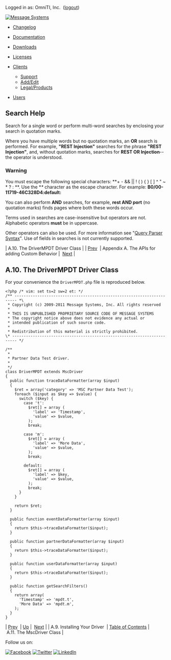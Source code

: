 Logged in as: OmniTI, Inc.  ([logout](https://support.messagesystems.com/logout.php))

[![Message Systems](https://support.messagesystems.com/images/ms-white205.png)](https://support.messagesystems.com/start.php) 

*   [Changelog](https://support.messagesystems.com/start.php?show=changelog)
*   [Documentation](https://support.messagesystems.com/docs/)
*   [Downloads](https://support.messagesystems.com/start.php)

*   [Licenses](https://support.messagesystems.com/license_summary.php)
*   <a href="">Clients</a>
    *   [Support](https://support.messagesystems.com/cs.php)
    *   [Add/Edit](https://support.messagesystems.com/edit_client.php)
    *   [Legal/Products](https://support.messagesystems.com/edit_products.php)
*   [Users](https://support.messagesystems.com/edit_customer.php)

## Search Help

Search for a single word or perform multi-word searches by enclosing your search in quotation marks.

Where you have multiple words but no quotation marks, an **OR** search is performed. For example, **"REST Injection"** searches for the phrase **"REST Injection"**, and, without quotation marks, searches for **REST OR Injection**--the operator is understood.

### Warning

You must escape the following special characters: **+ - && || ! ( ) { } [ ] ^ " ~ * ? : \**. Use the **\** character as the escape character. For example: **B0/00-11719-46C328D4\:default\:**

You can also perform **AND** searches, for example, **rest AND port** (no quotation marks) finds pages where both these words occur.

Terms used in searches are case-insensitive but operators are not. Alphabetic operators **must** be in uppercase.

Other operators can also be used. For more information see "[Query Parser Syntax](https://lucene.apache.org/core/old_versioned_docs/versions/3_0_0/queryparsersyntax.html)". Use of fields in searches is not currently supported.

| A.10. The DriverMPDT Driver Class |
| [Prev](msc.custom.behavior.installation.php)  | Appendix A. The APIs for adding Custom Behavior |  [Next](msc.custom.behavior.mscdriver.php) |

## A.10. The DriverMPDT Driver Class

For your convenience the `DriverMPDT.php` file is reproduced below.

```
<?php /* vim: set ts=2 sw=2 et: */
/** ----------------------------------------------------------------------- *\
 * Copyright (c) 2009-2011 Message Systems, Inc. All rights reserved
 *
 * THIS IS UNPUBLISHED PROPRIETARY SOURCE CODE OF MESSAGE SYSTEMS
 * The copyright notice above does not evidence any actual or
 * intended publication of such source code.
 *
 * Redistribution of this material is strictly prohibited.
\* ------------------------------------------------------------------------ */

/**
 *
 * Partner Data Test driver.
 *
 */
class DriverMPDT extends MscDriver
{
  public function traceDataFormatter(array $input)
  {
    $ret = array('category' => 'MSC Partner Data Test');
    foreach ($input as $key => $value) {
      switch ($key) {
        case 't':
          $ret[] = array (
            'label' => 'Timestamp',
            'value' => $value,
          );
          break;

        case 'm':
          $ret[] = array (
            'label' => 'More Data',
            'value' => $value,
          );
          break;

        default:
          $ret[] = array (
            'label' => $key,
            'value' => $value,
          );
          break;
      }
    }

    return $ret;
  }

  public function eventDataFormatter(array $input)
  {
    return $this->traceDataFormatter($input);
  }

  public function partnerDataFormatter(array $input)
  {
    return $this->traceDataFormatter($input);
  }

  public function userDataFormatter(array $input)
  {
    return $this->traceDataFormatter($input);
  }

  public function getSearchFilters()
  {
    return array(
      'Timestamp' => 'mpdt.t',
      'More Data' => 'mpdt.m',
    );
  }
}
```

| [Prev](msc.custom.behavior.installation.php)  | [Up](msc.custom.behavior.php) |  [Next](msc.custom.behavior.mscdriver.php) |
| A.9. Installing Your Driver  | [Table of Contents](index.php) |  A.11. The MscDriver Class |

Follow us on:

[![Facebook](https://support.messagesystems.com/images/icon-facebook.png)](http://www.facebook.com/messagesystems) [![Twitter](https://support.messagesystems.com/images/icon-twitter.png)](http://twitter.com/#!/MessageSystems) [![LinkedIn](https://support.messagesystems.com/images/icon-linkedin.png)](http://www.linkedin.com/company/message-systems)